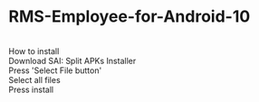 # RMS-Employee-for-Android-10
<br />
How to install<br />
Download SAI: Split APKs Installer<br />
Press 'Select File button'<br />
Select all files<br />
Press install
